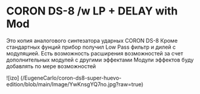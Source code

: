 # CORON DS-8 /w LP + DELAY with Mod

Это копия аналогового синтезатора ударных CORON DS-8
Кроме стандартных фунций прибор получил Low Pass фильтр и дилей с модуляцией.
Есть возможность расширения возможностей за счет дополнительных модулей с другими эффектами
Модули эффектов буду добавлять по мере возможностей
 
![izo] (/EugeneCarlo/coron-ds8-super-huevo-edition/blob/main/Image/YwKnsgYQ7no.jpg?raw=true)